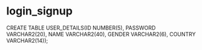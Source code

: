 # login_signup

CREATE TABLE USER_DETAILS(ID NUMBER(5), PASSWORD VARCHAR2(20), NAME VARCHAR2(40), GENDER VARCHAR2(6), COUNTRY VARCHAR2(14)); 
